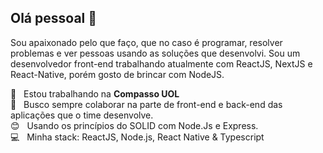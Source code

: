 ## Olá pessoal 👋
Sou apaixonado pelo que faço, que no caso é programar, resolver problemas e ver pessoas usando as soluções que desenvolvi. Sou um desenvolvedor front-end trabalhando atualmente com ReactJS, NextJS e React-Native, porém gosto de brincar com NodeJS.

 :rocket:  &nbsp; Estou trabalhando na **Compasso UOL**
 <br/> :purple_heart: &nbsp; Busco sempre colaborar na parte de front-end e back-end das aplicações que o time desenvolve.
 <br/> :blush: &nbsp; Usando os princípios do SOLID com Node.Js e Express.
 <br/> :computer: &nbsp; Minha stack: ReactJS, Node.js, React Native & Typescript

